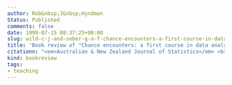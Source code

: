 ```yaml
---
author: Rob&nbsp;J&nbsp;Hyndman
Status: Published
comments: false
date: 1999-07-15 08:37:25+00:00
slug: wild-c-j-and-seber-g-a-f-chance-encounters-a-first-course-in-data-analysis-and-inference
title: 'Book review of "Chance encounters: a first course in data analysis and inference" (Wild & Seber, 2000)'
citationn: "<em>Australian & New Zealand Journal of Statistics</em> <b>41</b>(4), 493–495"
kind: bookreview
tags:
- teaching
---
```


